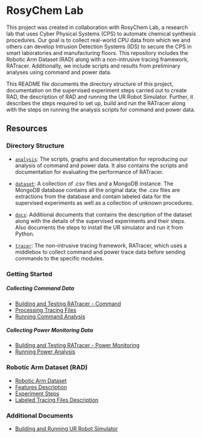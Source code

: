 # RosyChem Lab

This project was created in collaboration with RosyChem Lab, a research lab that uses Cyber Physical Systems (CPS) to automate chemical synthesis procedures. Our goal is to collect real-world CPU data from which we and others can develop Intrusion Detection Systems (IDS) to secure the CPS in smart laboratories and manufacturing floors. This repository includes the Robotic Arm Dataset (RAD) along with a non-intrusive tracing framework, RATracer. Additionally, we include scripts and results from preliminary analyses using command and power data.

This README file documents the directory structure of this project, documentation on the supervised experiment steps carried out to create RAD, the description of RAD and running the UR Robot Simulator. Further, it describes the steps required to set up, build and run the RATracer along with the steps on running the analysis scripts for command and power data.

## Resources

### Directory Structure

* [`analysis`](./analysis): The scripts, graphs and documentation for reproducing our analysis of command and power data. It also contains the scripts and documentation for evaluating the performance of RATracer.

* [`dataset`](./dataset): A collection of .csv files and a MongoDB instance. The MongoDB database contains all the original data; the .csv files are extractions from the database and contain labeled data for the supervised experiments as well as a collection of unknown procedures.

* [`docs`](./docs): Additional documents that contains the description of the dataset along with the details of the supervised experiments and their steps. Also documents the steps to install the UR simulator and run it from Python.

* [`tracer`](./tracer): The  non-intrusive tracing framework, RATracer, which uses a middlebox to collect command and power trace data before sending commands to the specific modules.

### Getting Started

##### Collecting Command Data
* [Building and Testing RATracer - Command](./tracer/RATracer_command/runtime_module)
* [Processing Tracing Files](./tracer/RATracer_command/data_processing_module)
* [Running Command Analysis](./analysis/Dataset_CommandAnalysis)

##### Collecting Power Monitoring Data
* [Building and Testing RATracer - Power Monitoring](./tracer/RATracer_power_monitoring)
* [Running Power Analysis](./analysis/Dataset_PowerAnalysis)


### Robotic Arm Dataset (RAD)
* [Robotic Arm Dataset](./dataset)
* [Features Description](./docs/RAD_Description.pdf)
* [Experiment Steps](./docs/Experiment_Steps.pdf)
* [Labeled Tracing Files Description](./dataset/README.md)


### Additional Documents

* [Building and Running UR Robot Simulator](./docs/URsim_Setup.pdf)
